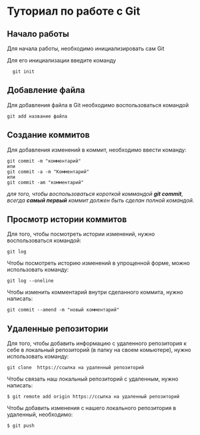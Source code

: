 # Туториал по работе с Git

## Начало работы

Для начала работы, необходимо инициализировать сам Git

Для его инициализации введите команду 

```
  git init
```

## Добавление файла

Для добавления файла в Git необходимо воспользоваться командой 

```
git add название файла
```

## Создание коммитов

Для добавления изменений в коммит, необходимо ввести команду:

```
git commit -m "комментарий"
или
git commit -a -m "Комментарий"
или
git commit -am "комментарий"
```
*для того, чтобы воспользоваться короткой коммандой __git commit__, всегда ***самый первый*** коммит должен быть сделан полной командой.*

## Просмотр истории коммитов

Для того, чтобы посмотреть истории изменений, нужно воспользоваться командой:

```
git log
```
Чтобы посмотреть историю изменений в упрощенной форме, можно использовать команду:

```
git log --oneline
```

Чтобы изменить комментарий внутри сделанного коммита, нужно написать:

```
git commit --amend -m "новый комментарий"
```
## Удаленные репозитории

Для того, чтобы добавить информацию с удаленного репозитория к себе в локальный репозиторий (в папку на своем комьютере), нужно использовать команду:

```
git clone  https://ссылка на удаленный репозиторий
```

Чтобы связать наш локальный репозиторий с удаленным, нужно написать:

```
$ git remote add origin https://ссылка на удаленный репозиторий
```

Чтобы добавить изменения с нашего локального репозитория в удаленный, необходимо:

```
$ git push 
```